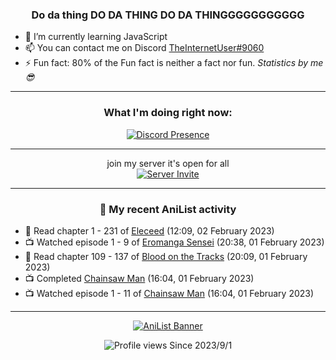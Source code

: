 <div align="center">

### Do da thing DO DA THING DO DA THINGGGGGGGGGGG
</div>

- 🌱 I’m currently learning JavaScript
- 📫 You can contact me on Discord [TheInternetUser#9060](https://discord.com/users/534117072796385300)
- ⚡ Fun fact: 80% of the Fun fact is neither a fact nor fun. _Statistics by me 😎_
<hr>

<div align="center">

### What I'm doing right now:
[![Discord Presence](https://lanyard.cnrad.dev/api/534117072796385300)](https://discord.com/users/534117072796385300)
<hr>

join my server it's open for all <br>
[![Server Invite](https://invidget.switchblade.xyz/bfYgVHxrSs)](https://discord.gg/bfYgVHxrSs)

<hr>
  
### 🌸 My recent AniList activity

</div>

<!-- ANILIST_ACTIVITY:start -->

-   📖 Read chapter 1 - 231 of [Eleceed](https://anilist.co/manga/106929) (12:09, 02 February 2023)
-   📺 Watched episode 1 - 9 of [Eromanga Sensei](https://anilist.co/anime/21685) (20:38, 01 February 2023)
-   📖 Read chapter 109 - 137 of [Blood on the Tracks](https://anilist.co/manga/98397) (20:09, 01 February 2023)
-   📺 Completed [Chainsaw Man](https://anilist.co/anime/127230) (16:04, 01 February 2023)
-   📺 Watched episode 1 - 11 of [Chainsaw Man](https://anilist.co/anime/127230) (16:04, 01 February 2023)

<!-- ANILIST_ACTIVITY:end -->
<hr>

<div align="center">

[![AniList Banner](https://img.anili.st/User/929966)](https://anilist.co/user/TheInternetUser)

![Profile views](https://gpvc.arturio.dev/TheInternetUse7) Since 2023/9/1

</div>
